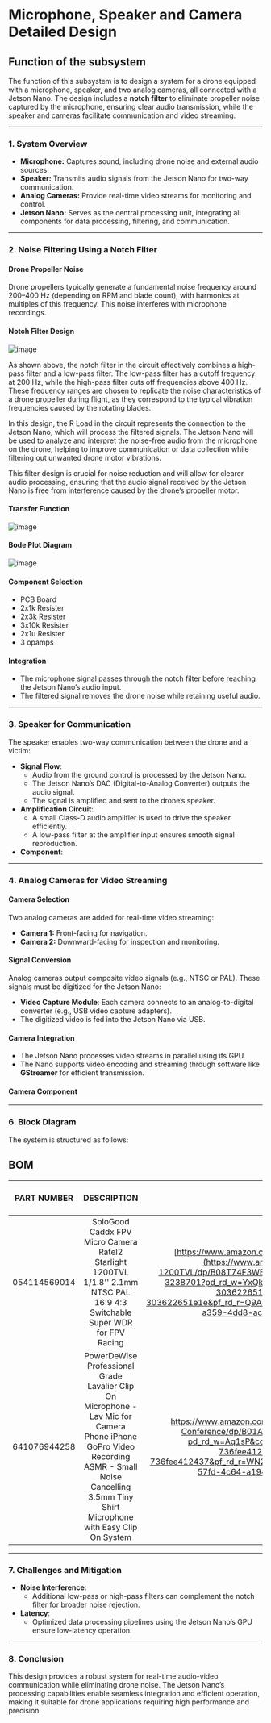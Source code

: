 # Microphone, Speaker and Camera Detailed Design

## Function of the subsystem

The function of this subsystem is to design a system for a drone equipped with a microphone, speaker, and two analog cameras, all connected with a Jetson Nano. The design includes a **notch filter** to eliminate propeller noise captured by the microphone, ensuring clear audio transmission, while the speaker and cameras facilitate communication and video streaming.

---

### **1. System Overview**
- **Microphone:** Captures sound, including drone noise and external audio sources.
- **Speaker:** Transmits audio signals from the Jetson Nano for two-way communication.
- **Analog Cameras:** Provide real-time video streams for monitoring and control.
- **Jetson Nano:** Serves as the central processing unit, integrating all components for data processing, filtering, and communication.

---

### **2. Noise Filtering Using a Notch Filter**

#### **Drone Propeller Noise**
Drone propellers typically generate a fundamental noise frequency around 200–400 Hz (depending on RPM and blade count), with harmonics at multiples of this frequency. This noise interferes with microphone recordings.

#### **Notch Filter Design**
![image](https://github.com/user-attachments/assets/65323d5d-bf4e-4ce7-a721-03fd42ecb4f6)


As shown above, the notch filter in the circuit effectively combines a high-pass filter and a low-pass filter. The low-pass filter has a cutoff frequency at 200 Hz, while the high-pass filter cuts off frequencies above 400 Hz. These frequency ranges are chosen to replicate the noise characteristics of a drone propeller during flight, as they correspond to the typical vibration frequencies caused by the rotating blades.

In this design, the R Load in the circuit represents the connection to the Jetson Nano, which will process the filtered signals. The Jetson Nano will be used to analyze and interpret the noise-free audio from the microphone on the drone, helping to improve communication or data collection while filtering out unwanted drone motor vibrations.

This filter design is crucial for noise reduction and will allow for clearer audio processing, ensuring that the audio signal received by the Jetson Nano is free from interference caused by the drone’s propeller motor.

#### **Transfer Function**
![image](https://github.com/user-attachments/assets/858fbe2f-f3f5-4c84-b170-81328ad0ce18)


#### **Bode Plot Diagram**
![image](https://github.com/user-attachments/assets/bdf308ee-3b87-46b2-972f-0ff9423bfde4)



#### **Component Selection**

- PCB Board
- 2x1k Resister
- 2x3k Resister
- 3x10k Resister
- 2x1u Resister
- 3 opamps


#### **Integration**
- The microphone signal passes through the notch filter before reaching the Jetson Nano’s audio input.
- The filtered signal removes the drone noise while retaining useful audio.

---

### **3. Speaker for Communication**

The speaker enables two-way communication between the drone and a victim:
- **Signal Flow**:
  - Audio from the ground control is processed by the Jetson Nano.
  - The Jetson Nano’s DAC (Digital-to-Analog Converter) outputs the audio signal.
  - The signal is amplified and sent to the drone’s speaker.
- **Amplification Circuit**:
  - A small Class-D audio amplifier is used to drive the speaker efficiently.
  - A low-pass filter at the amplifier input ensures smooth signal reproduction.
- **Component**:


---

### **4. Analog Cameras for Video Streaming**

#### **Camera Selection**
Two analog cameras are added for real-time video streaming:
- **Camera 1:** Front-facing for navigation.
- **Camera 2:** Downward-facing for inspection and monitoring.

#### **Signal Conversion**
Analog cameras output composite video signals (e.g., NTSC or PAL). These signals must be digitized for the Jetson Nano:
- **Video Capture Module**: Each camera connects to an analog-to-digital converter (e.g., USB video capture adapters).
- The digitized video is fed into the Jetson Nano via USB.

#### **Camera Integration**
- The Jetson Nano processes video streams in parallel using its GPU.
- The Nano supports video encoding and streaming through software like **GStreamer** for efficient transmission.

#### **Camera Component**

---

### **6. Block Diagram**
The system is structured as follows:

## BOM
| PART NUMBER            | DESCRIPTION     | Link       |MANUFACTURER NAME | QUANTITY | COST PER ITEM | TOTAL COST OF QUANTITY |
| :---:                  | :---:           | :---:             | :---:             | :---:    | :---:         | :---:                  |
| 054114569014          | SoloGood Caddx FPV Micro Camera Ratel2 Starlight 1200TVL 1/1.8'' 2.1mm NTSC PAL 16:9 4:3 Switchable Super WDR for FPV Racing | [https://www.amazon.com/wireless-USB-WiFi-Adapter-PC/dp/B08KHV7H1S/](https://www.amazon.com/SoloGood-Camera-Ratel2-Starlight-1200TVL/dp/B08T74F3WB/ref=pd_ci_mcx_di_int_sccai_cn_d_sccl_3_4/144-9551838-3238701?pd_rd_w=YxQkM&content-id=amzn1.sym.751acc83-5c05-42d0-a15e-303622651e1e&pf_rd_p=751acc83-5c05-42d0-a15e-303622651e1e&pf_rd_r=Q9AJA8MX952BJCT92BHM&pd_rd_wg=BfBvl&pd_rd_r=30b4bc70-a359-4dd8-acab-b23bd076afef&pd_rd_i=B08T74F3WB&th=1)| Caddx | 2 | 32.99| 65.97  |
| 641076944258                       |PowerDeWise Professional Grade Lavalier Clip On Microphone - Lav Mic for Camera Phone iPhone GoPro Video Recording ASMR - Small Noise Cancelling 3.5mm Tiny Shirt Microphone with Easy Clip On System                  | https://www.amazon.com/Professional-Microphone-Omnidirectional-Recording-Conference/dp/B01AG56HYQ/ref=rvi_d_sccl_14/144-9551838-3238701?pd_rd_w=Aq1sP&content-id=amzn1.sym.f5690a4d-f2bb-45d9-9d1b-736fee412437&pf_rd_p=f5690a4d-f2bb-45d9-9d1b-736fee412437&pf_rd_r=WN2H7TGAXJ3HR815ETNS&pd_rd_wg=PsTil&pd_rd_r=df48aa10-57fd-4c64-a194-51e172731714&pd_rd_i=B01AG56HYQ&psc=1           |   PowerDeWise           |    1    |       29.99           |     29.99         |


---

### **7. Challenges and Mitigation**
- **Noise Interference**:
  - Additional low-pass or high-pass filters can complement the notch filter for broader noise rejection.
- **Latency**:
  - Optimized data processing pipelines using the Jetson Nano’s GPU ensure low-latency operation.
---

### **8. Conclusion**
This design provides a robust system for real-time audio-video communication while eliminating drone noise. The Jetson Nano’s processing capabilities enable seamless integration and efficient operation, making it suitable for drone applications requiring high performance and precision.
